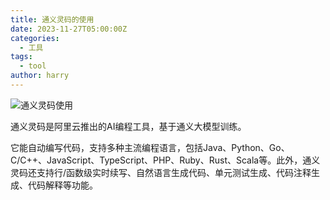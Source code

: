 ```yaml
---
title: 通义灵码的使用
date: 2023-11-27T05:00:00Z
categories:
  - 工具
tags:
  - tool
author: harry
---
```


<img src="https://i.imgur.com/kg2wAwl.jpg" alt="通义灵码使用">

通义灵码是阿里云推出的AI编程工具，基于通义大模型训练。

<!--more-->

它能自动编写代码，支持多种主流编程语言，包括Java、Python、Go、C/C++、JavaScript、TypeScript、PHP、Ruby、Rust、Scala等。此外，通义灵码还支持行/函数级实时续写、自然语言生成代码、单元测试生成、代码注释生成、代码解释等功能。
